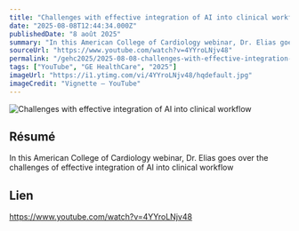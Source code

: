 ```yaml
---
title: "Challenges with effective integration of AI into clinical workflow"
date: "2025-08-08T12:44:34.000Z"
publishedDate: "8 août 2025"
summary: "In this American College of Cardiology webinar, Dr. Elias goes over the challenges of effective integration of AI into clinical workflow"
sourceUrl: "https://www.youtube.com/watch?v=4YYroLNjv48"
permalink: "/gehc2025/2025-08-08-challenges-with-effective-integration-of-ai-into-clinical-workflow"
tags: ["YouTube", "GE HealthCare", "2025"]
imageUrl: "https://i1.ytimg.com/vi/4YYroLNjv48/hqdefault.jpg"
imageCredit: "Vignette — YouTube"
---
```


![Challenges with effective integration of AI into clinical workflow](https://i1.ytimg.com/vi/4YYroLNjv48/hqdefault.jpg)

## Résumé

In this American College of Cardiology webinar, Dr. Elias goes over the challenges of effective integration of AI into clinical workflow

## Lien

https://www.youtube.com/watch?v=4YYroLNjv48
